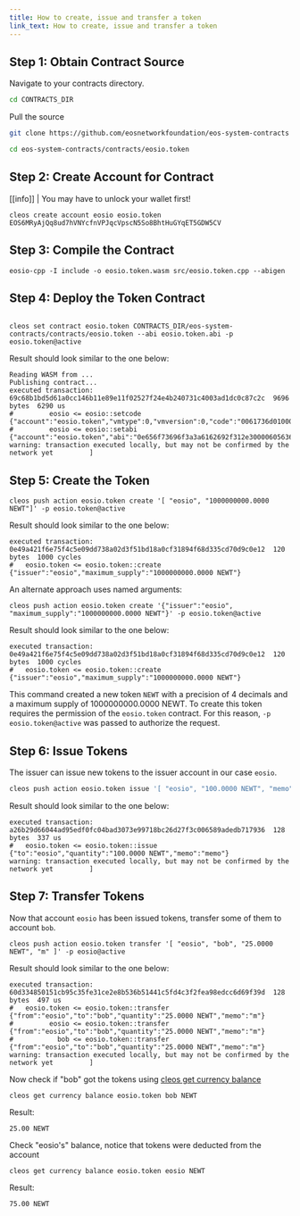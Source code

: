 ```yaml
---
title: How to create, issue and transfer a token
link_text: How to create, issue and transfer a token
---
```


## Step 1: Obtain Contract Source

Navigate to your contracts directory.

```sh
cd CONTRACTS_DIR
```

Pull the source

```sh
git clone https://github.com/eosnetworkfoundation/eos-system-contracts --branch release/3.1 --single-branch
```

```sh
cd eos-system-contracts/contracts/eosio.token
```

## Step 2: Create Account for Contract

[[info]]
| You may have to unlock your wallet first!

```shell
cleos create account eosio eosio.token EOS6MRyAjQq8ud7hVNYcfnVPJqcVpscN5So8BhtHuGYqET5GDW5CV
```

## Step 3: Compile the Contract

```shell
eosio-cpp -I include -o eosio.token.wasm src/eosio.token.cpp --abigen
```

## Step 4: Deploy the Token Contract

```shell

cleos set contract eosio.token CONTRACTS_DIR/eos-system-contracts/contracts/eosio.token --abi eosio.token.abi -p eosio.token@active
```

Result should look similar to the one below:

```console
Reading WASM from ...
Publishing contract...
executed transaction: 69c68b1bd5d61a0cc146b11e89e11f02527f24e4b240731c4003ad1dc0c87c2c  9696 bytes  6290 us
#         eosio <= eosio::setcode               {"account":"eosio.token","vmtype":0,"vmversion":0,"code":"0061736d0100000001aa011c60037f7e7f0060047f...
#         eosio <= eosio::setabi                {"account":"eosio.token","abi":"0e656f73696f3a3a6162692f312e30000605636c6f73650002056f776e6572046e61...
warning: transaction executed locally, but may not be confirmed by the network yet         ]
```

## Step 5: Create the Token

```shell
cleos push action eosio.token create '[ "eosio", "1000000000.0000 NEWT"]' -p eosio.token@active
```

Result should look similar to the one below:

```console
executed transaction: 0e49a421f6e75f4c5e09dd738a02d3f51bd18a0cf31894f68d335cd70d9c0e12  120 bytes  1000 cycles
#   eosio.token <= eosio.token::create          {"issuer":"eosio","maximum_supply":"1000000000.0000 NEWT"}
```

An alternate approach uses named arguments:

```shell
cleos push action eosio.token create '{"issuer":"eosio", "maximum_supply":"1000000000.0000 NEWT"}' -p eosio.token@active
```

Result should look similar to the one below:

```console
executed transaction: 0e49a421f6e75f4c5e09dd738a02d3f51bd18a0cf31894f68d335cd70d9c0e12  120 bytes  1000 cycles
#   eosio.token <= eosio.token::create          {"issuer":"eosio","maximum_supply":"1000000000.0000 NEWT"}
```

This command created a new token `NEWT` with a precision of 4 decimals and a maximum supply of 1000000000.0000 NEWT.  To create this token requires the permission of the `eosio.token` contract. For this reason, `-p eosio.token@active` was passed to authorize the request.

## Step 6: Issue Tokens

The issuer can issue new tokens to the issuer account in our case `eosio`.

```sh
cleos push action eosio.token issue '[ "eosio", "100.0000 NEWT", "memo" ]' -p eosio@active
```

Result should look similar to the one below:

```console
executed transaction: a26b29d66044ad95edf0fc04bad3073e99718bc26d27f3c006589adedb717936  128 bytes  337 us
#   eosio.token <= eosio.token::issue           {"to":"eosio","quantity":"100.0000 NEWT","memo":"memo"}
warning: transaction executed locally, but may not be confirmed by the network yet         ]
```

## Step 7: Transfer Tokens

Now that account `eosio` has been issued tokens, transfer some of them to account `bob`.

```shell
cleos push action eosio.token transfer '[ "eosio", "bob", "25.0000 NEWT", "m" ]' -p eosio@active
```

Result should look similar to the one below:

```console
executed transaction: 60d334850151cb95c35fe31ce2e8b536b51441c5fd4c3f2fea98edcc6d69f39d  128 bytes  497 us
#   eosio.token <= eosio.token::transfer        {"from":"eosio","to":"bob","quantity":"25.0000 NEWT","memo":"m"}
#         eosio <= eosio.token::transfer        {"from":"eosio","to":"bob","quantity":"25.0000 NEWT","memo":"m"}
#           bob <= eosio.token::transfer        {"from":"eosio","to":"bob","quantity":"25.0000 NEWT","memo":"m"}
warning: transaction executed locally, but may not be confirmed by the network yet         ]
```

Now check if "bob" got the tokens using [cleos get currency balance](https://docs.eosnetwork.com/leap/latest/cleos/command-reference/get/currency-balance)

```shell
cleos get currency balance eosio.token bob NEWT
```

Result:

```console
25.00 NEWT
```

Check "eosio's" balance, notice that tokens were deducted from the account

```shell
cleos get currency balance eosio.token eosio NEWT
```

Result:

```console
75.00 NEWT
```

